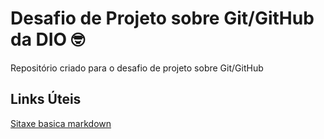 # Desafio de Projeto sobre Git/GitHub da DIO 🤓
Repositório criado para o desafio de projeto sobre Git/GitHub

## Links Úteis
[Sitaxe basica markdown](https://www.markdownguide.org/basic-syntax/)
